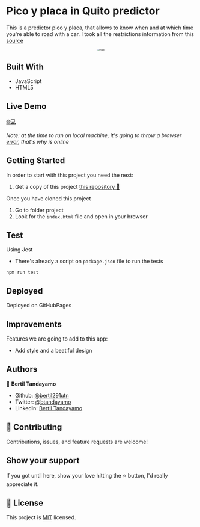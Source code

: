 
# Pico y placa in Quito predictor

This is a predictor pico y placa, that allows to know when and at which time you're able to road with a car. I took all the restrictions information from this [source](https://www.eltelegrafo.com.ec/images/Fotos_ElTelegrafo/EdicionImpresa/2019/Mayo/23/infografia/REG_pico_placa-01.jpg?ver=1558580886558)

<div style="text-align: center;"><img src="https://user-images.githubusercontent.com/24902525/102561418-a7db9f80-40a2-11eb-9ba2-228846ae2b49.gif" alt="image" style="zoom: 33%;" /></div>



## Built With 

- JavaScript
- HTML5

## Live Demo

[:globe_with_meridians::computer:](https://bertil291utn.github.io/pico_placa_predictor/)

*Note: at the time to run on local machine, it's going to throw a browser [error](https://user-images.githubusercontent.com/24902525/102561701-5b449400-40a3-11eb-9bd1-9067d70e5690.png), that's why is online*
## Getting Started

In order to start with this project you need the next:

1. Get a copy of this project [this repository :blue_book:](https://github.com/bertil291utn/pico_placa_predictor.git)

Once you have cloned this project
1. Go to folder project 
2. Look for the `index.html` file and open in your browser


## Test
Using Jest 
- There's already a script on `package.json` file to run the tests
```
npm run test
```
## Deployed 

Deployed on GitHubPages  

## Improvements

Features we are going to add to this app:
- Add style and a beatiful design 

## Authors

👤 **Bertil Tandayamo**

- Github: [@bertil291utn](https://github.com/bertil291utn)
- Twitter: [@btandayamo](https://twitter.com/batandayamo)
- LinkedIn: [Bertil Tandayamo](http://bit.ly/bertil_linkedin)

## 🤝 Contributing

Contributions, issues, and feature requests are welcome!

## Show your support

If you got until here, show your love hitting the ⭐️ button, I'd really appreciate it.

## 📝 License

This project is [MIT](LICENSE) licensed.
